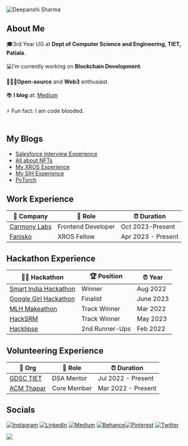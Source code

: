 ![Deepanshi Sharma](https://media.discordapp.net/attachments/806974540139200623/1109742750984835182/Yellow_And_Black_Rosa_Maria_Banner_Linkedln_Banner_2.png?width=1025&height=299)

## About Me
🎓3rd Year UG at **Dept of Computer Science and Engineering, TIET, Patiala**.<br><br>💻I’m currently working on **Blockchain Development**.<br><br>🧑🏻‍💻**Open-source** and **Web3** enthusiast.<br><br> 📚 **I blog** at: [Medium](https://medium.com/@deecodes) <br><br>⚡ Fun fact: I am code blooded.<br><br>




<!-- # 💻 Tech Stack:
![C](https://img.shields.io/badge/c-%2300599C.svg?style=for-the-badge&logo=c&logoColor=white) ![C++](https://img.shields.io/badge/c++-%2300599C.svg?style=for-the-badge&logo=c%2B%2B&logoColor=white) ![CSS3](https://img.shields.io/badge/css3-%231572B6.svg?style=for-the-badge&logo=css3&logoColor=white) ![HTML5](https://img.shields.io/badge/html5-%23E34F26.svg?style=for-the-badge&logo=html5&logoColor=white) ![Python](https://img.shields.io/badge/python-3670A0?style=for-the-badge&logo=python&logoColor=ffdd54) ![R](https://img.shields.io/badge/r-%23276DC3.svg?style=for-the-badge&logo=r&logoColor=white) ![Netlify](https://img.shields.io/badge/netlify-%23000000.svg?style=for-the-badge&logo=netlify&logoColor=#00C7B7) ![MySQL](https://img.shields.io/badge/mysql-%2300f.svg?style=for-the-badge&logo=mysql&logoColor=white) ![NumPy](https://img.shields.io/badge/numpy-%23013243.svg?style=for-the-badge&logo=numpy&logoColor=white) ![Pandas](https://img.shields.io/badge/pandas-%23150458.svg?style=for-the-badge&logo=pandas&logoColor=white) ![PyTorch](https://img.shields.io/badge/PyTorch-%23EE4C2C.svg?style=for-the-badge&logo=PyTorch&logoColor=white) ![scikit-learn](https://img.shields.io/badge/scikit--learn-%23F7931E.svg?style=for-the-badge&logo=scikit-learn&logoColor=white) ![TensorFlow](https://img.shields.io/badge/TensorFlow-%23FF6F00.svg?style=for-the-badge&logo=TensorFlow&logoColor=white) ![Adobe Photoshop](https://img.shields.io/badge/adobephotoshop-%2331A8FF.svg?style=for-the-badge&logo=adobephotoshop&logoColor=white) ![Adobe Illustrator](https://img.shields.io/badge/adobeillustrator-%23FF9A00.svg?style=for-the-badge&logo=adobeillustrator&logoColor=white) ![Adobe Premiere Pro](https://img.shields.io/badge/Adobe%20Premiere%20Pro-9999FF.svg?style=for-the-badge&logo=Adobe%20Premiere%20Pro&logoColor=white) 	![Figma](https://img.shields.io/badge/figma-%23F24E1E.svg?style=for-the-badge&logo=figma&logoColor=white) ![Canva](https://img.shields.io/badge/Canva-%2300C4CC.svg?style=for-the-badge&logo=Canva&logoColor=white) -->

## My Blogs
- [Salesforce Interview Experience](https://medium.com/@deecodes/salesforce-interview-experience-bc816d38bdc1)
- [All about NFTs](https://medium.com/@deecodes/lets-experiment-with-nfts-62283e80d662)
- [My XROS Experience](https://medium.com/@deecodes/i-extended-the-reality-of-open-source-145f81f39b9d)
- [My SIH Experience](https://deecodes.hashnode.dev/how-not-to-win-sih)
- [PyTorch](https://medium.com/developer-student-clubs-tiet/my-lightening-experience-with-pytorch-c8382b2da2ed)

<!-- ![](https://github-readme-streak-stats.herokuapp.com/?user=deecodess&theme=dark&hide_border=false)<br/> -->
<!-- ![](https://github-readme-stats.vercel.app/api/top-langs/?username=deecodess&theme=dark&hide_border=false&include_all_commits=true&count_private=true&layout=compact) -->

<!-- ## GitHub Trophies
![](https://github-profile-trophy.vercel.app/?username=deecodess&theme=radical&no-frame=false&no-bg=false&margin-w=4) -->



<!-- ### ✍️ Random Dev Quote
![](https://quotes-github-readme.vercel.app/api?type=horizontal&theme=radical)

### 😂 Random Dev Meme
<img src="https://random-memer.herokuapp.com/" width="512px"/> -->

## Work Experience

| 🏢 Company | 💼 Role | ⏰ Duration |
| --- | --- | --- |
| [Carmony Labs](https://www.linkedin.com/company/carmonyinc) | Frontend Developer | Oct 2023-Present |
| [Fanisko](https://www.cypherock.com) | XROS Fellow | Apr 2023 - Present |



## Hackathon Experience

| 👩‍💻 Hackathon | 🏆 Position | ⏰ Year |
| --- | --- | --- |
| [Smart India Hackathon](https://www.sih.gov.in/) | Winner | Aug 2022  |
| [Google Girl Hackathon](https://buildyourfuture.withgoogle.com/programs/girl-hackathon) | Finalist | June 2023 |
| [MLH Makeathon](https://www.linkedin.com/company/microsoft-learn-student-chapter/) | Track Winner | Mar 2022 |
| [HackSRM](https://hacksrm.tech/) | Track Winner | May 2023 |
| [Hacklipse](https://www.linkedin.com/company/thapar-acm-student-chapter) | 2nd Runner-Ups | Feb 2022 |

## Volunteering Experience

| 🏢 Org | 💼 Role | ⏰ Duration |
| --- | --- | --- |
| [GDSC TIET](https://www.linkedin.com/company/developer-student-club-thapar) | DSA Mentor | Jul 2022 - Present  |
| [ACM Thapar](https://www.linkedin.com/company/thapar-acm-student-chapter) | Core Member | Mar 2022 - Present  |

<!-- ## GitHub
![](https://github-readme-stats.vercel.app/api?username=deecodess&theme=dark&hide_border=false&include_all_commits=true&count_private=true)<br/>
## Leetcode
![LeetCode Stats](https://leetcard.jacoblin.cool/deecodes05?theme=dark&font=contest) -->

## Socials
[![Instagram](https://img.shields.io/badge/Instagram-%23E4405F.svg?logo=Instagram&logoColor=white)](https://instagram.com/perks_of_being_dee) [![LinkedIn](https://img.shields.io/badge/LinkedIn-%230077B5.svg?logo=linkedin&logoColor=white)](https://linkedin.com/in/deepanshi-sharma05) [![Medium](https://img.shields.io/badge/Medium-12100E?logo=medium&logoColor=white)](https://medium.com/@deecodes) [![Behance](https://img.shields.io/badge/Behance-1769ff?logo=behance&logoColor=white)](https://behance.net/deepanshisharma10)[![Pinterest](https://img.shields.io/badge/Pinterest-%23E60023.svg?logo=Pinterest&logoColor=white)](https://pinterest.com/deepanshiisharma) [![Twitter](https://img.shields.io/badge/Twitter-%231DA1F2.svg?logo=Twitter&logoColor=white)](https://twitter.com/deepanshii05) 


[![](https://visitcount.itsvg.in/api?id=deecodess&icon=0&color=0)](https://visitcount.itsvg.in)